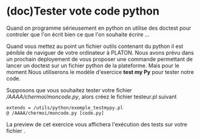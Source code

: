 
# (doc)Tester vote code python 

Quand on programme sérieusement en python on utilise des doctest pour controler que l'on écrit bien ce que l'on souhaite écrire ...

Quand vous mettez au point un fichier outils contenant du python il est pénible de naviguer de votre ordinateur à PLATON. 
Nous avons prévu dans un prochain deployement de vous proposer une commande permettant de lancer un doctest sur un fichier python de la plateforme.
Mais pour le moment Nous utiliserons le modèle d'exercice **test my Py** pour tester notre code.

Supposons que vous souhaitez tester votre fichier */AAAA/chermoi/moncode.py*, alors créez le fichier testeur.pl suivant 

```
extends = /utils/python/exemple_testmypy.pl
@ /AAAA/chermoi/moncode.py [code.py]
```
La preview de cet exercice vous affichera l'exécution des tests sur votre fichier .
